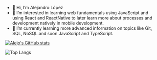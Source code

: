 - 👋 Hi, I’m Alejandro López
- 👀 I’m interested in learning web fundamentals using JavaScript and using React and ReactNative to later learn more about processes and development natively in mobile development.
- 🌱 I’m currently learning more advanced information on topics like Git, SQL, NoSQL and soon JavaScript and TypeScript.
<!---
- 💞️ I’m looking to collaborate on ...
- 📫 How to reach me ...
--->
<!---
AlejandroLlano/AlejandroLlano is a ✨ special ✨ repository because its `README.md` (this file) appears on your GitHub profile.
You can click the Preview link to take a look at your changes.
--->
[![Alejo's GitHub stats](https://github-readme-stats.vercel.app/api?username=AlejandroLlano&show_icons=true&theme=transparent)](https://github.com/AlejandroLlano/github-readme-stats)


![Top Langs](https://github-readme-stats.vercel.app/api/top-langs/?username=AlejandroLlano&size_weight=0.5&count_weight=0.5)
